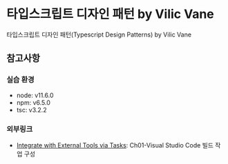 # 타입스크립트 디자인 패턴 by Vilic Vane

타입스크립트 디자인 패턴(Typescript Design Patterns) by Vilic Vane

## 참고사항

### 실습 환경

- node: v11.6.0
- npm: v6.5.0
- tsc: v3.2.2

### 외부링크

- [Integrate with External Tools via Tasks](https://code.visualstudio.com/docs/editor/tasks#vscode): Ch01-Visual Studio Code 빌드 작업 구성

